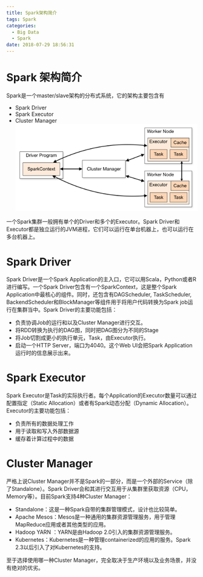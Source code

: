 ```yaml
---
title: Spark架构简介
tags: Spark
categories:
  - Big Data
  - Spark
date: 2018-07-29 18:56:31
---
```


# Spark 架构简介
Spark是一个master/slave架构的分布式系统，它的架构主要包含有
* Spark Driver
* Spark Executor
* Cluster Manager
![spark_architecture.png](/images/spark_architecture.png)

一个Spark集群一般拥有单个的Driver和多个的Executor。Spark Driver和Executor都是独立运行的JVM进程，它们可以运行在单台机器上，也可以运行在多台机器上。

# Spark Driver
Spark Driver是一个Spark Application的主入口，它可以用Scala，Python或者R进行编写。一个Spark Driver包含有一个SparkContext，这是整个Spark Application中最核心的组件。同时，还包含有DAGScheduler, TaskScheduler, BackendScheduler和BlockManager等组件用于将用户代码转换为Spark job运行在集群当中。Spark Driver的主要功能包括：
* 负责协调Job的运行和以及Cluster Manager进行交互。
* 将RDD转换为执行的DAG图，同时把DAG图分为不同的Stage
* 将Job切割成更小的执行单元，Task，由Executor执行。
* 启动一个HTTP Server，端口为4040。这个Web UI会把Spark Application运行时的信息展示出来。

# Spark Executor
Spark Executor是Task的实际执行者。每个Application的Executor数量可以通过配置指定（Static Allocation）或者有Spark动态分配（Dynamic Allocation）。Executor的主要功能包括：
* 负责所有的数据处理工作
* 用于读取和写入外部数据源
* 缓存着计算过程中的数据

# Cluster Manager
严格上说Cluster Manager并不是Spark的一部分，而是一个外部的Service（除了Standalone）。Spark Driver会和其进行交互用于从集群里获取资源（CPU，Memory等）。目前Spark支持4种Cluster Manager：
* Standalone：这是一种Spark自带的集群管理模式，设计也比较简单。
* Apache Mesos：Mesos是一种通用的集群资源管理服务，用于管理MapReduce应用或者其他类型的应用。
* Hadoop YARN ：YARN是由Hadoop 2.0引入的集群资源管理服务。
* Kubernetes：Kubernetes是一种管理containerized的应用的服务。Spark 2.3以后引入了对Kubernetes的支持。

至于选择使用哪一种Cluster Manager，完全取决于生产环境以及业务场景，并没有绝对的优劣。